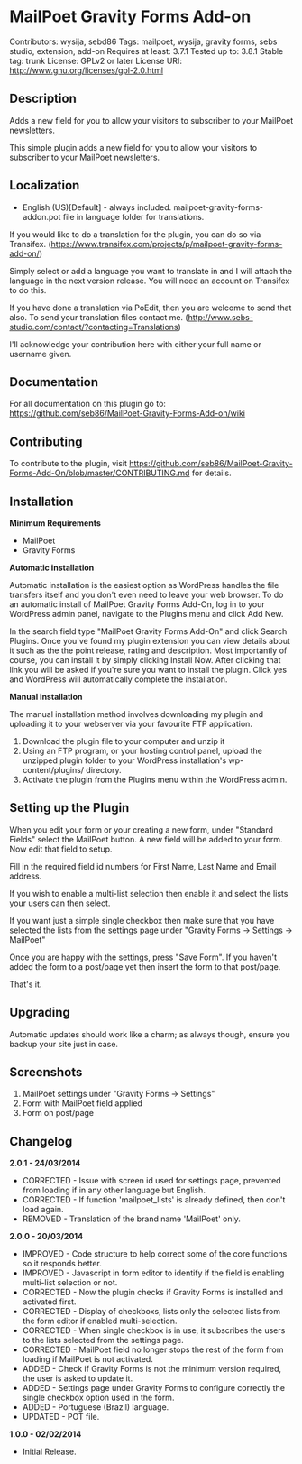 # MailPoet Gravity Forms Add-on

Contributors: wysija, sebd86
Tags: mailpoet, wysija, gravity forms, sebs studio, extension, add-on
Requires at least: 3.7.1
Tested up to: 3.8.1
Stable tag: trunk
License: GPLv2 or later
License URI: http://www.gnu.org/licenses/gpl-2.0.html

## Description

Adds a new field for you to allow your visitors to subscriber to your MailPoet newsletters.

This simple plugin adds a new field for you to allow your visitors to subscriber to your MailPoet newsletters.

## Localization
* English (US)[Default] - always included. mailpoet-gravity-forms-addon.pot file in language folder for translations.

If you would like to do a translation for the plugin, you can do so via Transifex.  (https://www.transifex.com/projects/p/mailpoet-gravity-forms-add-on/)

Simply select or add a language you want to translate in and I will attach the language in the next version release. You will need an account on Transifex to do this.

If you have done a translation via PoEdit, then you are welcome to send that also. To send your translation files contact me. (http://www.sebs-studio.com/contact/?contacting=Translations)

I'll acknowledge your contribution here with either your full name or username given.

## Documentation

For all documentation on this plugin go to: https://github.com/seb86/MailPoet-Gravity-Forms-Add-on/wiki

## Contributing

To contribute to the plugin, visit https://github.com/seb86/MailPoet-Gravity-Forms-Add-On/blob/master/CONTRIBUTING.md for details.

## Installation

__Minimum Requirements__

* MailPoet
* Gravity Forms

__Automatic installation__

Automatic installation is the easiest option as WordPress handles the file transfers itself and you don't even need to leave your web browser. To do an automatic install of MailPoet Gravity Forms Add-On, log in to your WordPress admin panel, navigate to the Plugins menu and click Add New.

In the search field type "MailPoet Gravity Forms Add-On" and click Search Plugins. Once you've found my plugin extension you can view details about it such as the the point release, rating and description. Most importantly of course, you can install it by simply clicking Install Now. After clicking that link you will be asked if you're sure you want to install the plugin. Click yes and WordPress will automatically complete the installation.

__Manual installation__

The manual installation method involves downloading my plugin and uploading it to your webserver via your favourite FTP application.

1. Download the plugin file to your computer and unzip it
2. Using an FTP program, or your hosting control panel, upload the unzipped plugin folder to your WordPress installation's wp-content/plugins/ directory.
3. Activate the plugin from the Plugins menu within the WordPress admin.

## Setting up the Plugin

When you edit your form or your creating a new form, under "Standard Fields" select the MailPoet button. A new field will be added to your form. Now edit that field to setup.

Fill in the required field id numbers for First Name, Last Name and Email address.

If you wish to enable a multi-list selection then enable it and select the lists your users can then select.

If you want just a simple single checkbox then make sure that you have selected the lists from the settings page under "Gravity Forms -> Settings -> MailPoet"

Once you are happy with the settings, press "Save Form". If you haven't added the form to a post/page yet then insert the form to that post/page.

That's it.

## Upgrading

Automatic updates should work like a charm; as always though, ensure you backup your site just in case.

## Screenshots

 1. MailPoet settings under "Gravity Forms -> Settings"
 2. Form with MailPoet field applied
 3. Form on post/page

## Changelog

__2.0.1 - 24/03/2014__

* CORRECTED - Issue with screen id used for settings page, prevented from loading if in any other language but English.
* CORRECTED - If function 'mailpoet_lists' is already defined, then don't load again.
* REMOVED - Translation of the brand name 'MailPoet' only.

__2.0.0 - 20/03/2014__

* IMPROVED - Code structure to help correct some of the core functions so it responds better.
* IMPROVED - Javascript in form editor to identify if the field is enabling multi-list selection or not.
* CORRECTED - Now the plugin checks if Gravity Forms is installed and activated first.
* CORRECTED - Display of checkboxs, lists only the selected lists from the form editor if enabled multi-selection.
* CORRECTED - When single checkbox is in use, it subscribes the users to the lists selected from the settings page.
* CORRECTED - MailPoet field no longer stops the rest of the form from loading if MailPoet is not activated.
* ADDED - Check if Gravity Forms is not the minimum version required, the user is asked to update it.
* ADDED - Settings page under Gravity Forms to configure correctly the single checkbox option used in the form.
* ADDED - Portuguese (Brazil) language.
* UPDATED - POT file.

__1.0.0 - 02/02/2014__

* Initial Release.
